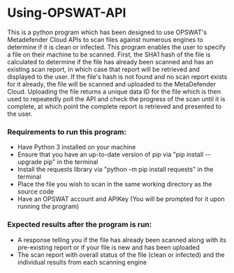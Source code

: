 # Using-OPSWAT-API

This is a python program which has been designed to use OPSWAT's Metadefender Cloud APIs to scan files against numerous engines to determine if it is clean or infected. This program enables the user to specify a file on their machine to be scanned. First, the SHA1 hash of the file is calculated to determine if the file has already been scanned and has an existing scan report, in which case that report will be retrieved and displayed to the user. If the file's hash is not found and no scan report exists for it already, the file will be scanned and uploaded to the MetaDefender Cloud. Uploading the file returns a unique data ID for the file which is then used to repeatedly poll the API and check the progress of the scan until it is complete, at which point the complete report is retrieved and presented to the user.

### Requirements to run this program:
* Have Python 3 installed on your machine
* Ensure that you have an up-to-date version of pip via "pip install --upgrade pip" in the terminal
* Install the requests library via "python -m pip install requests" in the terminal
* Place the file you wish to scan in the same working directory as the source code
* Have an OPSWAT account and APIKey (You will be prompted for it upon running the program)

### Expected results after the program is run:
* A response telling you if the file has already been scanned along with its pre-existing report or if your file is new and has been uploaded
* The scan report with overall status of the file (clean or infected) and the individual results from each scanning engine
